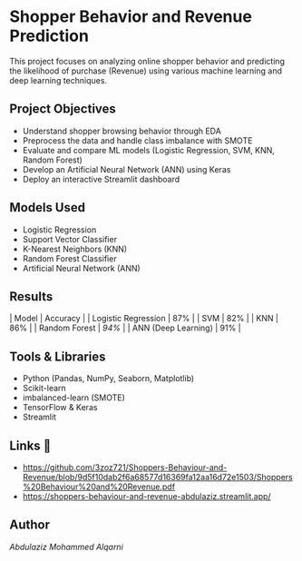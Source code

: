 #  Shopper Behavior and Revenue Prediction

This project focuses on analyzing online shopper behavior and predicting the likelihood of purchase (Revenue) using various machine learning and deep learning techniques.

##  Project Objectives
- Understand shopper browsing behavior through EDA
- Preprocess the data and handle class imbalance with SMOTE
- Evaluate and compare ML models (Logistic Regression, SVM, KNN, Random Forest)
- Develop an Artificial Neural Network (ANN) using Keras
- Deploy an interactive Streamlit dashboard

##  Models Used
- Logistic Regression
- Support Vector Classifier
- K-Nearest Neighbors (KNN)
- Random Forest Classifier
- Artificial Neural Network (ANN)

##  Results
| Model                  | Accuracy |
| Logistic Regression    | 87%      |
| SVM                    | 82%      |
| KNN                    | 86%      |
| Random Forest          | *94%*    |
| ANN (Deep Learning)    | 91%      |

##  Tools & Libraries
- Python (Pandas, NumPy, Seaborn, Matplotlib)
- Scikit-learn
- imbalanced-learn (SMOTE)
- TensorFlow & Keras
- Streamlit

##  Links 🔗
-  https://github.com/3zoz721/Shoppers-Behaviour-and-Revenue/blob/9d5f10dab2f6a68577d16369fa12aa16d72e1503/Shoppers%20Behaviour%20and%20Revenue.pdf
-  https://shoppers-behaviour-and-revenue-abdulaziz.streamlit.app/

##  Author
*Abdulaziz Mohammed Alqarni*
